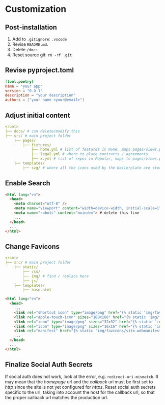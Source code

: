 # Customization

## Post-installation

1. Add to `.gitignore`: `.vscode`
2. Revise `README.md`.
3. Delete `/docs`
4. Reset source git: `rm -rf .git`

## Revise pyproject.toml

```toml title="Insert your own values"
[tool.poetry]
name = "your app"
version = "0.0.1"
description = "your description"
authors = ["your name <your@email>"]
```

## Adjust initial content

```yaml title="/src/static/img"
<root>
├── docs/ # can delete/modify this
├── src/ # main project folder
    ├── pages/
        ├── fixtures/
            ├── home.yml # list of features in Home, maps pages/views.py
            ├── legal.yml # where to place contracts / agreements
            ├── x.yml # list of repos in Popular, maps to pages/views.py
    ├── templates/
        ├── svg/ # where all the icons used by the boilerplate are stored
```

## Enable Search

```html title="base.html" linenums="1" hl_lines="5"
<html lang="en">
  <head>
    <meta charset="utf-8" />
    <meta name="viewport" content="width=device-width, initial-scale=1">
    <meta name="robots" content="noindex"> # delete this line
    ...
  </head>
  ...
</html>
```

## Change Favicons

```yaml title="/src/static/img" linenums="1" hl_lines="5 8"
<root>
├── src/ # main project folder
    ├── static/
        ├── css/
        ├── img/ # find / replace here
        ├── js/
    ├── templates/
        ├── base.html
```

```html title="Ensure replaced files match in base.html" linenums="1" hl_lines="4 5 6 7 8"
<html lang="en">
  <head>
    ...
    <link rel="shortcut icon" type="image/png" href="{% static 'img/favicons/favicon.ico' %}"/>
    <link rel="apple-touch-icon" sizes="180x180" href="{% static 'img/favicons/apple-touch-icon.png' %}">
    <link rel="icon" type="image/png" sizes="32x32" href="{% static 'img/favicons/favicon-32x32.png' %}">
    <link rel="icon" type="image/png" sizes="16x16" href="{% static 'img/favicons/favicon-16x16.png' %}">
    <link rel="manifest" href="{% static 'img/favicons/site.webmanifest' %}">{# List of icons #}
    ...
  </head>
  ...
</html>
```

## Finalize Social Auth Secrets

If social auth does not work, look at the error, e.g. `redirect-uri-mismatch`. It may mean that the _homepage_ url and the _callback_ url must be first set to _http_ since the site is not yet configured for _https_. Reset social auth secrets specific to the url, taking into account the host for the callback url, so that the proper callback url matches the production url.
